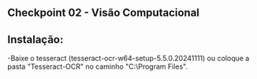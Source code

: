 ## Checkpoint 02 - Visão Computacional

## Instalação:
-Baixe o tesseract (tesseract-ocr-w64-setup-5.5.0.20241111) ou coloque a pasta "Tesseract-OCR" no caminho "C:\Program Files".

